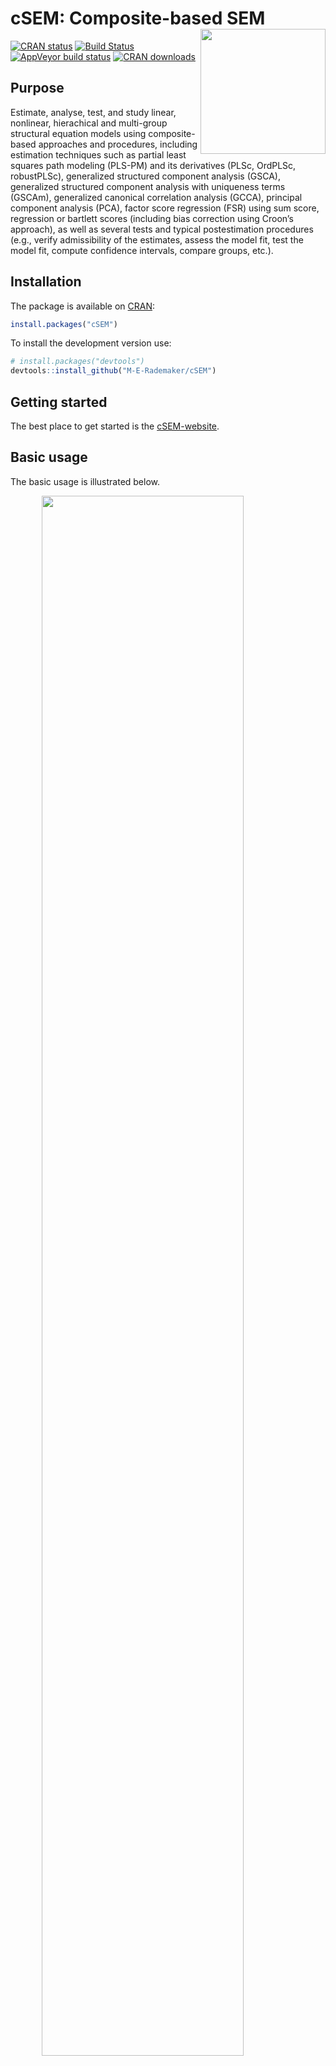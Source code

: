
<!-- README.md is generated from README.Rmd. Please edit that file -->

# cSEM: Composite-based SEM <img src='man/figures/cSEMsticker.svg' align="right" height="200" /></a>

[![CRAN
status](https://www.r-pkg.org/badges/version/cSEM)](https://cran.r-project.org/package=cSEM)
[![Build
Status](https://travis-ci.com/M-E-Rademaker/cSEM.svg?branch=master)](https://travis-ci.com/M-E-Rademaker/cSEM)
[![AppVeyor build
status](https://ci.appveyor.com/api/projects/status/github/M-E-Rademaker/cSEM?branch=master&svg=true)](https://ci.appveyor.com/project/M-E-Rademaker/csem)
[![CRAN
downloads](https://cranlogs.r-pkg.org/badges/cSEM)](https://cran.r-project.org/package=cSEM)
<!-- WARNING: THIS IS WORK IN PROGRESS. BREAKING CHANGES TO THE API ARE VERY LIKELY.  -->
<!--          Use the package with caution and please report bugs to [the package developers](mailto:manuel.rademaker@uni-wuerzburg.de;f.schuberth@utwente.nl).  -->
<!--          The first stable relase will be version 0.0.1, most likely towards the end -->
<!--          of 2019. -->

## Purpose

Estimate, analyse, test, and study linear, nonlinear, hierachical and
multi-group structural equation models using composite-based approaches
and procedures, including estimation techniques such as partial least
squares path modeling (PLS-PM) and its derivatives (PLSc, OrdPLSc,
robustPLSc), generalized structured component analysis (GSCA),
generalized structured component analysis with uniqueness terms (GSCAm),
generalized canonical correlation analysis (GCCA), principal component
analysis (PCA), factor score regression (FSR) using sum score,
regression or bartlett scores (including bias correction using Croon’s
approach), as well as several tests and typical postestimation
procedures (e.g., verify admissibility of the estimates, assess the
model fit, test the model fit, compute confidence intervals, compare
groups, etc.).

## Installation

The package is available on [CRAN](https://cran.r-project.org/):

``` r
install.packages("cSEM")
```

To install the development version use:

``` r
# install.packages("devtools")
devtools::install_github("M-E-Rademaker/cSEM")
```

## Getting started

The best place to get started is the
[cSEM-website](https://m-e-rademaker.github.io/cSEM/).

<!-- ## Philosophy -->

<!-- - First and foremost: `cSEM` has a user-centered design!. "User-centered" mainly  -->

<!--   boils down to: `cSEM` is easy, i.e. intuitive to use by non-R experts!  -->

<!-- - Modern in a sense that the package integrates modern developments within  -->

<!--   the R community. This mainly includes ideas/recommendations/design choices that -->

<!--   fead into the packages of the [tidyverse](https://github.com/tidyverse/tidyverse). -->

<!-- - State of the art in a sense that we seek to quickly implement recent methodological -->

<!--   developments in composite-based SEM.  -->

## Basic usage

The basic usage is illustrated below.

<img src="man/figures/api.png" width="80%" style="display: block; margin: auto;" />

Usully, using `cSEM` is the same 3 step procedure:

> 1.  Pick a dataset and specify a model using [lavaan
>     syntax](http://lavaan.ugent.be/tutorial/syntax1.html)
> 2.  Use `csem()`
> 3.  Apply one of the postestimation functions listed below on the
>     resulting object.

## Postestimation functions

There are five major postestimation verbs, four test family functions
and four do-family of function:

  - `assess()` : assess the model using common quality criteria
  - `infer()` : calculate common inferencial quantities (e.g., standard
    errors, confidence intervals)
  - `predict()` : predict endogenous indicator values
  - `summarize()` : summarize the results
  - `verify()` : verify admissibility of the estimates

Tests are performed by using the test family of functions. Currently,
the following tests are implemented:

  - `testOMF()` : performs a test for overall model fit
  - `testMICOM()` : performs a test for composite measurement invariance
  - `testMGD()` : performs several tests to assess multi-group
    differences
  - `testHausman()` : performs the regression-based Hausman test to test
    for endogeneity

Other miscellaneous postestimation functions belong do the do-family of
functions. Currently, four do functions are implemented:

  - `doFloodlightAnalysis()`: performs a floodlight analysis
  - `doSurfaceAnalysis()`: performs a surface analysis
  - `doRedundancyAnalysis()`: performs a redundancy analysis
  - `doIPMA()`: performs an importance-performance matrix analysis

All functions require a `cSEMResults` object.

## Example

Models are defined using [lavaan
syntax](http://lavaan.ugent.be/tutorial/syntax1.html) with some slight
modifications (see the [Specifying a
model](https://m-e-rademaker.github.io/cSEM/articles/cSEM.html#using-csem)
section on the [cSEM-website](https://m-e-rademaker.github.io/cSEM/)).
For illustration we use the build-in and well-known `satisfaction`
dataset.

``` r
require(cSEM)
    
## Note: The operator "<~" tells cSEM that the construct to its left is modelled
##       as a composite.
##       The operator "=~" tells cSEM that the construct to its left is modelled
##       as a common factor.
##       The operator "~" tells cSEM which are the dependent (left-hand side) and
##       independent variables (right-hand side).
    
model <- "
# Structural model
EXPE ~ IMAG
QUAL ~ EXPE
VAL  ~ EXPE + QUAL
SAT  ~ IMAG + EXPE + QUAL + VAL 
LOY  ~ IMAG + SAT

# Composite model
IMAG <~ imag1 + imag2 + imag3
EXPE <~ expe1 + expe2 + expe3 
QUAL <~ qual1 + qual2 + qual3 + qual4 + qual5
VAL  <~ val1  + val2  + val3

# Reflective measurement model
SAT  =~ sat1  + sat2  + sat3  + sat4
LOY  =~ loy1  + loy2  + loy3  + loy4
"
```

The estimation is conducted using the `csem()` function.

``` r
# Estimate using defaults
res <- csem(.data = satisfaction, .model = model)
res
```

    ## ________________________________________________________________________________
    ## ----------------------------------- Overview -----------------------------------
    ## 
    ## Estimation was successful.
    ## 
    ## The result is a list of class cSEMResults with list elements:
    ## 
    ##  - Estimates
    ##  - Information
    ## 
    ## To get an overview or help type:
    ## 
    ##  - ?cSEMResults
    ##  - str(<object-name>)
    ##  - listviewer::jsondedit(<object-name>, mode = 'view')
    ## 
    ## If you wish to access the list elements directly type e.g. 
    ## 
    ##  - <object-name>$Estimates
    ## 
    ## Available postestimation commands:
    ## 
    ##  - assess(<object-name>)
    ##  - infer(<object-name)
    ##  - predict(<object-name>)
    ##  - summarize(<object-name>)
    ##  - verify(<object-name>)
    ## ________________________________________________________________________________

This is equal to:

``` r
csem(
   .data                        = satisfaction,
   .model                       = model,
   .approach_cor_robust         = "none",
   .approach_nl                 = "sequential",
   .approach_paths              = "OLS",
   .approach_weights            = "PLS-PM",
   .conv_criterion              = "diff_absolute",
   .disattenuate                = TRUE,
   .dominant_indicators         = NULL,
   .estimate_structural         = TRUE,
   .id                          = NULL,
   .iter_max                    = 100,
   .normality                   = FALSE,
   .PLS_approach_cf             = "dist_squared_euclid",
   .PLS_ignore_structural_model = FALSE,
   .PLS_modes                   = NULL,
   .PLS_weight_scheme_inner     = "path",
   .reliabilities               = NULL,
   .starting_values             = NULL,
   .tolerance                   = 1e-05,
   .resample_method             = "none", 
   .resample_method2            = "none",
   .R                           = 499,
   .R2                          = 199,
   .handle_inadmissibles        = "drop",
   .user_funs                   = NULL,
   .eval_plan                   = "sequential",
   .seed                        = NULL,
   .sign_change_option          = "none"
    )
```

The result is always a named list of class `cSEMResults`.

To access list elements use `$`:

``` r
res$Estimates$Loading_estimates 
res$Information$Model
```

A useful tool to examine a list is the [listviewer
package](https://github.com/timelyportfolio/listviewer). If you are new
to `cSEM` this might be a good way to familiarize yourself with the
structure of a `cSEMResults` object.

``` r
listviewer::jsonedit(res, mode = "view") # requires the listviewer package.
```

Apply postestimation functions:

``` r
## Get a summary
summarize(res) 
```

    ## ________________________________________________________________________________
    ## ----------------------------------- Overview -----------------------------------
    ## 
    ##  General information:
    ##  ------------------------
    ##  Estimation status                = Ok
    ##  Number of observations           = 250
    ##  Weight estimator                 = PLS-PM
    ##  Inner weighting scheme           = "path"
    ##  Type of indicator correlation    = Pearson
    ##  Path model estimator             = OLS
    ##  Second-order approach            = NA
    ##  Type of path model               = Linear
    ##  Disattenuated                    = Yes (PLSc)
    ## 
    ##  Construct details:
    ##  ------------------
    ##  Name  Modeled as     Order         Mode      
    ## 
    ##  IMAG  Composite      First order   "modeB"   
    ##  EXPE  Composite      First order   "modeB"   
    ##  QUAL  Composite      First order   "modeB"   
    ##  VAL   Composite      First order   "modeB"   
    ##  SAT   Common factor  First order   "modeA"   
    ##  LOY   Common factor  First order   "modeA"   
    ## 
    ## ----------------------------------- Estimates ----------------------------------
    ## 
    ## Estimated path coefficients:
    ## ============================
    ##   Path           Estimate  Std. error   t-stat.   p-value
    ##   EXPE ~ IMAG      0.4714          NA        NA        NA
    ##   QUAL ~ EXPE      0.8344          NA        NA        NA
    ##   VAL ~ EXPE       0.0457          NA        NA        NA
    ##   VAL ~ QUAL       0.7013          NA        NA        NA
    ##   SAT ~ IMAG       0.2450          NA        NA        NA
    ##   SAT ~ EXPE      -0.0172          NA        NA        NA
    ##   SAT ~ QUAL       0.2215          NA        NA        NA
    ##   SAT ~ VAL        0.5270          NA        NA        NA
    ##   LOY ~ IMAG       0.1819          NA        NA        NA
    ##   LOY ~ SAT        0.6283          NA        NA        NA
    ## 
    ## Estimated loadings:
    ## ===================
    ##   Loading          Estimate  Std. error   t-stat.   p-value
    ##   IMAG =~ imag1      0.6306          NA        NA        NA
    ##   IMAG =~ imag2      0.9246          NA        NA        NA
    ##   IMAG =~ imag3      0.9577          NA        NA        NA
    ##   EXPE =~ expe1      0.7525          NA        NA        NA
    ##   EXPE =~ expe2      0.9348          NA        NA        NA
    ##   EXPE =~ expe3      0.7295          NA        NA        NA
    ##   QUAL =~ qual1      0.7861          NA        NA        NA
    ##   QUAL =~ qual2      0.9244          NA        NA        NA
    ##   QUAL =~ qual3      0.7560          NA        NA        NA
    ##   QUAL =~ qual4      0.7632          NA        NA        NA
    ##   QUAL =~ qual5      0.7834          NA        NA        NA
    ##   VAL =~ val1        0.9518          NA        NA        NA
    ##   VAL =~ val2        0.8056          NA        NA        NA
    ##   VAL =~ val3        0.6763          NA        NA        NA
    ##   SAT =~ sat1        0.9243          NA        NA        NA
    ##   SAT =~ sat2        0.8813          NA        NA        NA
    ##   SAT =~ sat3        0.7127          NA        NA        NA
    ##   SAT =~ sat4        0.7756          NA        NA        NA
    ##   LOY =~ loy1        0.9097          NA        NA        NA
    ##   LOY =~ loy2        0.5775          NA        NA        NA
    ##   LOY =~ loy3        0.9043          NA        NA        NA
    ##   LOY =~ loy4        0.4917          NA        NA        NA
    ## 
    ## Estimated weights:
    ## ==================
    ##   Weight           Estimate  Std. error   t-stat.   p-value
    ##   IMAG <~ imag1      0.0156          NA        NA        NA
    ##   IMAG <~ imag2      0.4473          NA        NA        NA
    ##   IMAG <~ imag3      0.6020          NA        NA        NA
    ##   EXPE <~ expe1      0.2946          NA        NA        NA
    ##   EXPE <~ expe2      0.6473          NA        NA        NA
    ##   EXPE <~ expe3      0.2374          NA        NA        NA
    ##   QUAL <~ qual1      0.2370          NA        NA        NA
    ##   QUAL <~ qual2      0.4712          NA        NA        NA
    ##   QUAL <~ qual3      0.1831          NA        NA        NA
    ##   QUAL <~ qual4      0.1037          NA        NA        NA
    ##   QUAL <~ qual5      0.2049          NA        NA        NA
    ##   VAL <~ val1        0.7163          NA        NA        NA
    ##   VAL <~ val2        0.2202          NA        NA        NA
    ##   VAL <~ val3        0.2082          NA        NA        NA
    ##   SAT <~ sat1        0.3209          NA        NA        NA
    ##   SAT <~ sat2        0.3059          NA        NA        NA
    ##   SAT <~ sat3        0.2474          NA        NA        NA
    ##   SAT <~ sat4        0.2692          NA        NA        NA
    ##   LOY <~ loy1        0.3834          NA        NA        NA
    ##   LOY <~ loy2        0.2434          NA        NA        NA
    ##   LOY <~ loy3        0.3812          NA        NA        NA
    ##   LOY <~ loy4        0.2073          NA        NA        NA
    ## 
    ## Estimated indicator correlations:
    ## =================================
    ##   Correlation       Estimate  Std. error   t-stat.   p-value
    ##   imag1 ~~ imag2      0.6437          NA        NA        NA
    ##   imag1 ~~ imag3      0.5433          NA        NA        NA
    ##   imag2 ~~ imag3      0.7761          NA        NA        NA
    ##   expe1 ~~ expe2      0.5353          NA        NA        NA
    ##   expe1 ~~ expe3      0.4694          NA        NA        NA
    ##   expe2 ~~ expe3      0.5467          NA        NA        NA
    ##   qual1 ~~ qual2      0.6053          NA        NA        NA
    ##   qual1 ~~ qual3      0.5406          NA        NA        NA
    ##   qual1 ~~ qual4      0.5662          NA        NA        NA
    ##   qual1 ~~ qual5      0.5180          NA        NA        NA
    ##   qual2 ~~ qual3      0.6187          NA        NA        NA
    ##   qual2 ~~ qual4      0.6517          NA        NA        NA
    ##   qual2 ~~ qual5      0.6291          NA        NA        NA
    ##   qual3 ~~ qual4      0.4752          NA        NA        NA
    ##   qual3 ~~ qual5      0.5074          NA        NA        NA
    ##   qual4 ~~ qual5      0.6402          NA        NA        NA
    ##   val1 ~~ val2        0.6344          NA        NA        NA
    ##   val1 ~~ val3        0.4602          NA        NA        NA
    ##   val2 ~~ val3        0.6288          NA        NA        NA
    ## 
    ## ------------------------------------ Effects -----------------------------------
    ## 
    ## Estimated total effects:
    ## ========================
    ##   Total effect    Estimate  Std. error   t-stat.   p-value
    ##   EXPE ~ IMAG       0.4714          NA        NA        NA
    ##   QUAL ~ IMAG       0.3933          NA        NA        NA
    ##   QUAL ~ EXPE       0.8344          NA        NA        NA
    ##   VAL ~ IMAG        0.2974          NA        NA        NA
    ##   VAL ~ EXPE        0.6309          NA        NA        NA
    ##   VAL ~ QUAL        0.7013          NA        NA        NA
    ##   SAT ~ IMAG        0.4807          NA        NA        NA
    ##   SAT ~ EXPE        0.5001          NA        NA        NA
    ##   SAT ~ QUAL        0.5911          NA        NA        NA
    ##   SAT ~ VAL         0.5270          NA        NA        NA
    ##   LOY ~ IMAG        0.4840          NA        NA        NA
    ##   LOY ~ EXPE        0.3142          NA        NA        NA
    ##   LOY ~ QUAL        0.3714          NA        NA        NA
    ##   LOY ~ VAL         0.3311          NA        NA        NA
    ##   LOY ~ SAT         0.6283          NA        NA        NA
    ## 
    ## Estimated indirect effects:
    ## ===========================
    ##   Indirect effect    Estimate  Std. error   t-stat.   p-value
    ##   QUAL ~ IMAG          0.3933          NA        NA        NA
    ##   VAL ~ IMAG           0.2974          NA        NA        NA
    ##   VAL ~ EXPE           0.5852          NA        NA        NA
    ##   SAT ~ IMAG           0.2357          NA        NA        NA
    ##   SAT ~ EXPE           0.5173          NA        NA        NA
    ##   SAT ~ QUAL           0.3696          NA        NA        NA
    ##   LOY ~ IMAG           0.3020          NA        NA        NA
    ##   LOY ~ EXPE           0.3142          NA        NA        NA
    ##   LOY ~ QUAL           0.3714          NA        NA        NA
    ##   LOY ~ VAL            0.3311          NA        NA        NA
    ## ________________________________________________________________________________

``` r
## Verify admissibility of the results
verify(res) 
```

    ## ________________________________________________________________________________
    ## 
    ## Verify admissibility:
    ## 
    ##   admissible
    ## 
    ## Details:
    ## 
    ##   Code   Status    Description
    ##   1      ok        Convergence achieved                                   
    ##   2      ok        All absolute standardized loading estimates <= 1       
    ##   3      ok        Construct VCV is positive semi-definite                
    ##   4      ok        All reliability estimates <= 1                         
    ##   5      ok        Model-implied indicator VCV is positive semi-definite  
    ## ________________________________________________________________________________

``` r
## Test overall model fit
testOMF(res, .verbose = FALSE)
```

    ## ________________________________________________________________________________
    ## --------- Test for overall model fit based on Beran & Srivastava (1985) --------
    ## 
    ## Null hypothesis:
    ## 
    ##                                     +------------------------------------------------------------------+
    ##                                     |                                                                  |
    ##                                     |   H0: The model-implied indicator covariance matrix equals the   |
    ##                                     |   population indicator covariance matrix.                        |
    ##                                     |                                                                  |
    ##                                     +------------------------------------------------------------------+
    ## 
    ## Test statistic and critical value: 
    ## 
    ##                                      Critical value
    ##  Distance measure    Test statistic    95%   
    ##  dG                      0.6493      0.3258  
    ##  SRMR                    0.0940      0.0523  
    ##  dL                      2.2340      0.6920  
    ##  dML                     2.9219      1.6431  
    ##  
    ## 
    ## Decision: 
    ## 
    ##                          Significance level
    ##  Distance measure          95%   
    ##  dG                      reject  
    ##  SRMR                    reject  
    ##  dL                      reject  
    ##  dML                     reject  
    ##  
    ## Additonal information:
    ## 
    ##  Out of 499 bootstrap replications 471 are admissible.
    ##  See ?verify() for what constitutes an inadmissible result.
    ## 
    ##  The seed used was: -1940569770
    ## ________________________________________________________________________________

``` r
## Assess the model
assess(res)
```

    ## ________________________________________________________________________________
    ## 
    ##  Construct        AVE           R2          R2_adj    
    ##  SAT            0.6851        0.7624        0.7585    
    ##  LOY            0.5552        0.5868        0.5834    
    ##  EXPE             NA          0.2222        0.2190    
    ##  QUAL             NA          0.6963        0.6951    
    ##  VAL              NA          0.5474        0.5438    
    ## 
    ## -------------- Common (internal consistency) reliability estimates -------------
    ## 
    ##  Construct Cronbachs_alpha   Joereskogs_rho   Dijkstra-Henselers_rho_A 
    ##  SAT        0.8940           0.8960                0.9051          
    ##  LOY        0.8194           0.8237                0.8761          
    ## 
    ## ----------- Alternative (internal consistency) reliability estimates -----------
    ## 
    ##  Construct       RhoC         RhoC_mm    RhoC_weighted
    ##  SAT            0.8960        0.8938        0.9051    
    ##  LOY            0.8237        0.8011        0.8761    
    ## 
    ##  Construct  RhoC_weighted_mm     RhoT      RhoT_weighted
    ##  SAT            0.9051        0.8940        0.8869    
    ##  LOY            0.8761        0.8194        0.7850    
    ## 
    ## --------------------------- Distance and fit measures --------------------------
    ## 
    ##  Geodesic distance           = 0.6493432
    ##  Squared Euclidian distance  = 2.23402
    ##  ML distance                 = 2.921932
    ## 
    ##  Chi_square     = 727.5611
    ##  Chi_square_df  = 3.954137
    ##  CFI            = 0.8598825
    ##  GFI            = 0.7280612
    ##  IFI            = 0.8615598
    ##  NFI            = 0.8229918
    ##  NNFI           = 0.8240917
    ##  RMSEA          = 0.108922
    ##  RMS_theta      = 0.05069299
    ##  SRMR           = 0.09396871
    ## 
    ##  Degrees of freedom    = 184
    ## 
    ## ----------------------- Variance inflation factors (VIFs) ----------------------
    ## 
    ##   Dependent construct: 'VAL'
    ## 
    ##  Independent construct    VIF value 
    ##  EXPE                      3.2928   
    ##  QUAL                      3.2928   
    ##  IMAG                      0.0000   
    ##  VAL                       0.0000   
    ##  SAT                       0.0000   
    ## 
    ##   Dependent construct: 'SAT'
    ## 
    ##  Independent construct    VIF value 
    ##  EXPE                      3.2985   
    ##  QUAL                      4.4151   
    ##  IMAG                      1.7280   
    ##  VAL                       2.6726   
    ##  SAT                       0.0000   
    ## 
    ##   Dependent construct: 'LOY'
    ## 
    ##  Independent construct    VIF value 
    ##  EXPE                      0.0000   
    ##  QUAL                      0.0000   
    ##  IMAG                      1.9345   
    ##  VAL                       0.0000   
    ##  SAT                       1.9345   
    ## 
    ## -------------------------- Effect sizes (Cohen's f^2) --------------------------
    ## 
    ##   Dependent construct: 'EXPE'
    ## 
    ##  Independent construct       f^2    
    ##  IMAG                      0.2856   
    ## 
    ##   Dependent construct: 'QUAL'
    ## 
    ##  Independent construct       f^2    
    ##  EXPE                      2.2928   
    ## 
    ##   Dependent construct: 'VAL'
    ## 
    ##  Independent construct       f^2    
    ##  EXPE                      0.0014   
    ##  QUAL                      0.3301   
    ## 
    ##   Dependent construct: 'SAT'
    ## 
    ##  Independent construct       f^2    
    ##  IMAG                      0.1462   
    ##  EXPE                      0.0004   
    ##  QUAL                      0.0468   
    ##  VAL                       0.4373   
    ## 
    ##   Dependent construct: 'LOY'
    ## 
    ##  Independent construct       f^2    
    ##  IMAG                      0.0414   
    ##  SAT                       0.4938   
    ## 
    ## ------------------------------ Validity assessment -----------------------------
    ## 
    ##  Heterotrait-monotrait ratio of correlations matrix (HTMT matrix)
    ## 
    ##           SAT LOY
    ## SAT 1.0000000   0
    ## LOY 0.7432489   1
    ## 
    ## 
    ##  Fornell-Larcker matrix
    ## 
    ##           SAT       LOY
    ## SAT 0.6851491 0.5696460
    ## LOY 0.5696460 0.5551718
    ## 
    ## 
    ## ------------------------------------ Effects -----------------------------------
    ## 
    ## Estimated total effects:
    ## ========================
    ##   Total effect    Estimate  Std. error   t-stat.   p-value
    ##   EXPE ~ IMAG       0.4714          NA        NA        NA
    ##   QUAL ~ IMAG       0.3933          NA        NA        NA
    ##   QUAL ~ EXPE       0.8344          NA        NA        NA
    ##   VAL ~ IMAG        0.2974          NA        NA        NA
    ##   VAL ~ EXPE        0.6309          NA        NA        NA
    ##   VAL ~ QUAL        0.7013          NA        NA        NA
    ##   SAT ~ IMAG        0.4807          NA        NA        NA
    ##   SAT ~ EXPE        0.5001          NA        NA        NA
    ##   SAT ~ QUAL        0.5911          NA        NA        NA
    ##   SAT ~ VAL         0.5270          NA        NA        NA
    ##   LOY ~ IMAG        0.4840          NA        NA        NA
    ##   LOY ~ EXPE        0.3142          NA        NA        NA
    ##   LOY ~ QUAL        0.3714          NA        NA        NA
    ##   LOY ~ VAL         0.3311          NA        NA        NA
    ##   LOY ~ SAT         0.6283          NA        NA        NA
    ## 
    ## Estimated indirect effects:
    ## ===========================
    ##   Indirect effect    Estimate  Std. error   t-stat.   p-value
    ##   QUAL ~ IMAG          0.3933          NA        NA        NA
    ##   VAL ~ IMAG           0.2974          NA        NA        NA
    ##   VAL ~ EXPE           0.5852          NA        NA        NA
    ##   SAT ~ IMAG           0.2357          NA        NA        NA
    ##   SAT ~ EXPE           0.5173          NA        NA        NA
    ##   SAT ~ QUAL           0.3696          NA        NA        NA
    ##   LOY ~ IMAG           0.3020          NA        NA        NA
    ##   LOY ~ EXPE           0.3142          NA        NA        NA
    ##   LOY ~ QUAL           0.3714          NA        NA        NA
    ##   LOY ~ VAL            0.3311          NA        NA        NA
    ## 
    ## Variance accounted for (VAF):
    ## =============================
    ##   Effects        Estimate  Std. error   t-stat.   p-value
    ##   QUAL ~ IMAG      1.0000          NA        NA        NA
    ##   VAL ~ IMAG       1.0000          NA        NA        NA
    ##   VAL ~ EXPE       0.9275          NA        NA        NA
    ##   SAT ~ IMAG       0.4904          NA        NA        NA
    ##   SAT ~ EXPE       1.0345          NA        NA        NA
    ##   SAT ~ QUAL       0.6252          NA        NA        NA
    ##   LOY ~ IMAG       0.6241          NA        NA        NA
    ##   LOY ~ EXPE       1.0000          NA        NA        NA
    ##   LOY ~ QUAL       1.0000          NA        NA        NA
    ##   LOY ~ VAL        1.0000          NA        NA        NA
    ## ________________________________________________________________________________

``` r
## Predict indicator scores of endogenous constructs
predict(res)
```

    ## ________________________________________________________________________________
    ## ----------------------------------- Overview -----------------------------------
    ## 
    ##  Number of obs. training          = 225
    ##  Number of obs. test              = 25
    ##  Number of cv folds               = 10
    ##  Number of repetitions            = 10
    ##  Handle inadmissibles             = stop
    ##  Target                           = 'PLS-PM'
    ##  Benchmark                        = 'lm'
    ## 
    ## ------------------------------ Prediction metrics ------------------------------
    ## 
    ## 
    ##   Name      MAE target  MAE benchmark  RMSE target RMSE benchmark   Q2_predict
    ##   expe1         1.4556         1.5663       1.9073         2.0911       0.0554
    ##   expe2         1.4125         1.4783       1.9350         2.0271       0.2009
    ##   expe3         1.6311         1.7242       2.1242         2.2196       0.1253
    ##   qual1         1.4779         1.5457       1.9303         2.0596       0.1146
    ##   qual2         1.5808         1.5376       2.0420         2.0605       0.2162
    ##   qual3         1.7331         1.7280       2.2235         2.2829       0.1191
    ##   qual4         1.2338         1.1980       1.5970         1.6310       0.2322
    ##   qual5         1.5049         1.5016       1.9364         1.9563       0.1954
    ##   val1          1.4473         1.3681       1.8731         1.7718       0.2477
    ##   val2          1.2281         1.2070       1.6487         1.7115       0.1737
    ##   val3          1.4806         1.3801       1.9693         1.9352       0.1471
    ##   sat1          1.2497         1.2345       1.6487         1.6200       0.3380
    ##   sat2          1.2333         1.1965       1.6409         1.6251       0.3095
    ##   sat3          1.3424         1.2758       1.6747         1.7192       0.2100
    ##   sat4          1.3181         1.2604       1.6690         1.6338       0.2766
    ##   loy1          1.6931         1.6609       2.2333         2.2235       0.2694
    ##   loy2          1.4837         1.4721       1.9095         1.9800       0.1336
    ##   loy3          1.7001         1.6641       2.2761         2.2617       0.2727
    ##   loy4          1.6919         1.6739       2.1813         2.3066       0.0832
    ## ________________________________________________________________________________

#### Resampling and Inference

By default no inferential quantities are calculated since most
composite-based estimators have no closed-form expressions for standard
errors. Resampling is used instead. `cSEM` mostly relies on the
`bootstrap` procedure (although `jackknife` is implemented as well) to
estimate standard errors, test statistics, and critical quantiles.

`cSEM` offers two ways to compute resamples:

1.  Setting `.resample_method` in `csem()` to `"jackkinfe"` or
    `"bootstrap"` and subsequently using postestimation functions
    `summarize()` or `infer()`.
2.  The same result is achieved by passing a `cSEMResults` object to
    `resamplecSEMResults()` and subsequently using postestimation
    functions `summarize()` or `infer()`.

<!-- end list -->

``` r
# Setting `.resample_method`
b1 <- csem(.data = satisfaction, .model = model, .resample_method = "bootstrap")
# Using resamplecSEMResults()
b2 <- resamplecSEMResults(res)
```

Now `summarize()` shows inferencial quantities as well:

``` r
summarize(b1)
```

    ## ________________________________________________________________________________
    ## ----------------------------------- Overview -----------------------------------
    ## 
    ##  General information:
    ##  ------------------------
    ##  Estimation status                = Ok
    ##  Number of observations           = 250
    ##  Weight estimator                 = PLS-PM
    ##  Inner weighting scheme           = "path"
    ##  Type of indicator correlation    = Pearson
    ##  Path model estimator             = OLS
    ##  Second-order approach            = NA
    ##  Type of path model               = Linear
    ##  Disattenuated                    = Yes (PLSc)
    ## 
    ##  Resample information:
    ##  ---------------------
    ##  Resample method                  = "bootstrap"
    ##  Number of resamples              = 499
    ##  Number of admissible results     = 489
    ##  Approach to handle inadmissibles = "drop"
    ##  Sign change option               = "none"
    ##  Random seed                      = 837157285
    ## 
    ##  Construct details:
    ##  ------------------
    ##  Name  Modeled as     Order         Mode      
    ## 
    ##  IMAG  Composite      First order   "modeB"   
    ##  EXPE  Composite      First order   "modeB"   
    ##  QUAL  Composite      First order   "modeB"   
    ##  VAL   Composite      First order   "modeB"   
    ##  SAT   Common factor  First order   "modeA"   
    ##  LOY   Common factor  First order   "modeA"   
    ## 
    ## ----------------------------------- Estimates ----------------------------------
    ## 
    ## Estimated path coefficients:
    ## ============================
    ##                                                              CI_percentile   
    ##   Path           Estimate  Std. error   t-stat.   p-value         95%        
    ##   EXPE ~ IMAG      0.4714      0.0659    7.1553    0.0000 [ 0.3461; 0.5946 ] 
    ##   QUAL ~ EXPE      0.8344      0.0242   34.4325    0.0000 [ 0.7812; 0.8741 ] 
    ##   VAL ~ EXPE       0.0457      0.0853    0.5361    0.5919 [-0.1101; 0.2204 ] 
    ##   VAL ~ QUAL       0.7013      0.0833    8.4195    0.0000 [ 0.5290; 0.8539 ] 
    ##   SAT ~ IMAG       0.2450      0.0569    4.3038    0.0000 [ 0.1381; 0.3532 ] 
    ##   SAT ~ EXPE      -0.0172      0.0725   -0.2376    0.8122 [-0.1591; 0.1209 ] 
    ##   SAT ~ QUAL       0.2215      0.1012    2.1886    0.0286 [ 0.0360; 0.4252 ] 
    ##   SAT ~ VAL        0.5270      0.0866    6.0822    0.0000 [ 0.3534; 0.6846 ] 
    ##   LOY ~ IMAG       0.1819      0.0805    2.2601    0.0238 [ 0.0325; 0.3558 ] 
    ##   LOY ~ SAT        0.6283      0.0827    7.5978    0.0000 [ 0.4530; 0.7917 ] 
    ## 
    ## Estimated loadings:
    ## ===================
    ##                                                                CI_percentile   
    ##   Loading          Estimate  Std. error   t-stat.   p-value         95%        
    ##   IMAG =~ imag1      0.6306      0.0950    6.6379    0.0000 [ 0.4246; 0.8064 ] 
    ##   IMAG =~ imag2      0.9246      0.0417   22.1561    0.0000 [ 0.8271; 0.9783 ] 
    ##   IMAG =~ imag3      0.9577      0.0288   33.2636    0.0000 [ 0.8838; 0.9899 ] 
    ##   EXPE =~ expe1      0.7525      0.0778    9.6770    0.0000 [ 0.5715; 0.8667 ] 
    ##   EXPE =~ expe2      0.9348      0.0278   33.6346    0.0000 [ 0.8691; 0.9727 ] 
    ##   EXPE =~ expe3      0.7295      0.0696   10.4767    0.0000 [ 0.5662; 0.8423 ] 
    ##   QUAL =~ qual1      0.7861      0.0691   11.3804    0.0000 [ 0.6169; 0.8831 ] 
    ##   QUAL =~ qual2      0.9244      0.0237   39.0137    0.0000 [ 0.8710; 0.9619 ] 
    ##   QUAL =~ qual3      0.7560      0.0573   13.2014    0.0000 [ 0.6266; 0.8471 ] 
    ##   QUAL =~ qual4      0.7632      0.0564   13.5385    0.0000 [ 0.6400; 0.8536 ] 
    ##   QUAL =~ qual5      0.7834      0.0442   17.7072    0.0000 [ 0.6790; 0.8589 ] 
    ##   VAL =~ val1        0.9518      0.0237   40.1938    0.0000 [ 0.8967; 0.9855 ] 
    ##   VAL =~ val2        0.8056      0.0636   12.6744    0.0000 [ 0.6626; 0.9078 ] 
    ##   VAL =~ val3        0.6763      0.0750    9.0194    0.0000 [ 0.5358; 0.8154 ] 
    ##   SAT =~ sat1        0.9243      0.0228   40.5148    0.0000 [ 0.8774; 0.9665 ] 
    ##   SAT =~ sat2        0.8813      0.0296   29.7528    0.0000 [ 0.8090; 0.9290 ] 
    ##   SAT =~ sat3        0.7127      0.0520   13.7117    0.0000 [ 0.6073; 0.8036 ] 
    ##   SAT =~ sat4        0.7756      0.0472   16.4183    0.0000 [ 0.6826; 0.8624 ] 
    ##   LOY =~ loy1        0.9097      0.0496   18.3336    0.0000 [ 0.7808; 0.9819 ] 
    ##   LOY =~ loy2        0.5775      0.0821    7.0341    0.0000 [ 0.4067; 0.7364 ] 
    ##   LOY =~ loy3        0.9043      0.0432   20.9283    0.0000 [ 0.8158; 0.9773 ] 
    ##   LOY =~ loy4        0.4917      0.1011    4.8635    0.0000 [ 0.2809; 0.6790 ] 
    ## 
    ## Estimated weights:
    ## ==================
    ##                                                                CI_percentile   
    ##   Weight           Estimate  Std. error   t-stat.   p-value         95%        
    ##   IMAG <~ imag1      0.0156      0.1115    0.1403    0.8884 [-0.2015; 0.2365 ] 
    ##   IMAG <~ imag2      0.4473      0.1535    2.9147    0.0036 [ 0.1550; 0.7323 ] 
    ##   IMAG <~ imag3      0.6020      0.1460    4.1228    0.0000 [ 0.2821; 0.8310 ] 
    ##   EXPE <~ expe1      0.2946      0.1184    2.4879    0.0128 [ 0.0683; 0.5200 ] 
    ##   EXPE <~ expe2      0.6473      0.0846    7.6475    0.0000 [ 0.4781; 0.8004 ] 
    ##   EXPE <~ expe3      0.2374      0.0914    2.5964    0.0094 [ 0.0536; 0.4100 ] 
    ##   QUAL <~ qual1      0.2370      0.0901    2.6310    0.0085 [ 0.0568; 0.4035 ] 
    ##   QUAL <~ qual2      0.4712      0.0828    5.6893    0.0000 [ 0.3273; 0.6367 ] 
    ##   QUAL <~ qual3      0.1831      0.0752    2.4350    0.0149 [ 0.0342; 0.3180 ] 
    ##   QUAL <~ qual4      0.1037      0.0646    1.6052    0.1084 [-0.0146; 0.2468 ] 
    ##   QUAL <~ qual5      0.2049      0.0638    3.2123    0.0013 [ 0.0671; 0.3212 ] 
    ##   VAL <~ val1        0.7163      0.0976    7.3379    0.0000 [ 0.4989; 0.8804 ] 
    ##   VAL <~ val2        0.2202      0.0933    2.3605    0.0183 [ 0.0492; 0.4209 ] 
    ##   VAL <~ val3        0.2082      0.0601    3.4614    0.0005 [ 0.0882; 0.3289 ] 
    ##   SAT <~ sat1        0.3209      0.0150   21.3646    0.0000 [ 0.2952; 0.3524 ] 
    ##   SAT <~ sat2        0.3059      0.0134   22.7948    0.0000 [ 0.2814; 0.3339 ] 
    ##   SAT <~ sat3        0.2474      0.0107   23.0978    0.0000 [ 0.2262; 0.2672 ] 
    ##   SAT <~ sat4        0.2692      0.0119   22.6482    0.0000 [ 0.2459; 0.2940 ] 
    ##   LOY <~ loy1        0.3834      0.0255   15.0455    0.0000 [ 0.3347; 0.4314 ] 
    ##   LOY <~ loy2        0.2434      0.0287    8.4797    0.0000 [ 0.1842; 0.2980 ] 
    ##   LOY <~ loy3        0.3812      0.0274   13.9190    0.0000 [ 0.3298; 0.4376 ] 
    ##   LOY <~ loy4        0.2073      0.0382    5.4293    0.0000 [ 0.1265; 0.2766 ] 
    ## 
    ## Estimated indicator correlations:
    ## =================================
    ##                                                                 CI_percentile   
    ##   Correlation       Estimate  Std. error   t-stat.   p-value         95%        
    ##   imag1 ~~ imag2      0.6437      0.0623   10.3309    0.0000 [ 0.5183; 0.7611 ] 
    ##   imag1 ~~ imag3      0.5433      0.0688    7.8981    0.0000 [ 0.4089; 0.6774 ] 
    ##   imag2 ~~ imag3      0.7761      0.0394   19.7008    0.0000 [ 0.6867; 0.8483 ] 
    ##   expe1 ~~ expe2      0.5353      0.0568    9.4304    0.0000 [ 0.4069; 0.6391 ] 
    ##   expe1 ~~ expe3      0.4694      0.0596    7.8802    0.0000 [ 0.3546; 0.5793 ] 
    ##   expe2 ~~ expe3      0.5467      0.0571    9.5684    0.0000 [ 0.4327; 0.6541 ] 
    ##   qual1 ~~ qual2      0.6053      0.0566   10.6936    0.0000 [ 0.4879; 0.7032 ] 
    ##   qual1 ~~ qual3      0.5406      0.0586    9.2282    0.0000 [ 0.4245; 0.6487 ] 
    ##   qual1 ~~ qual4      0.5662      0.0671    8.4412    0.0000 [ 0.4346; 0.6977 ] 
    ##   qual1 ~~ qual5      0.5180      0.0666    7.7730    0.0000 [ 0.3857; 0.6474 ] 
    ##   qual2 ~~ qual3      0.6187      0.0524   11.8084    0.0000 [ 0.5064; 0.7169 ] 
    ##   qual2 ~~ qual4      0.6517      0.0646   10.0826    0.0000 [ 0.5204; 0.7619 ] 
    ##   qual2 ~~ qual5      0.6291      0.0572   10.9948    0.0000 [ 0.5138; 0.7335 ] 
    ##   qual3 ~~ qual4      0.4752      0.0627    7.5755    0.0000 [ 0.3584; 0.5884 ] 
    ##   qual3 ~~ qual5      0.5074      0.0617    8.2186    0.0000 [ 0.3960; 0.6269 ] 
    ##   qual4 ~~ qual5      0.6402      0.0536   11.9410    0.0000 [ 0.5227; 0.7358 ] 
    ##   val1 ~~ val2        0.6344      0.0527   12.0356    0.0000 [ 0.5292; 0.7346 ] 
    ##   val1 ~~ val3        0.4602      0.0717    6.4174    0.0000 [ 0.3256; 0.6100 ] 
    ##   val2 ~~ val3        0.6288      0.0622   10.1138    0.0000 [ 0.5084; 0.7414 ] 
    ## 
    ## ------------------------------------ Effects -----------------------------------
    ## 
    ## Estimated total effects:
    ## ========================
    ##                                                               CI_percentile   
    ##   Total effect    Estimate  Std. error   t-stat.   p-value         95%        
    ##   EXPE ~ IMAG       0.4714      0.0659    7.1553    0.0000 [ 0.3461; 0.5946 ] 
    ##   QUAL ~ IMAG       0.3933      0.0610    6.4435    0.0000 [ 0.2824; 0.5051 ] 
    ##   QUAL ~ EXPE       0.8344      0.0242   34.4325    0.0000 [ 0.7812; 0.8741 ] 
    ##   VAL ~ IMAG        0.2974      0.0602    4.9413    0.0000 [ 0.1953; 0.4187 ] 
    ##   VAL ~ EXPE        0.6309      0.0490   12.8739    0.0000 [ 0.5366; 0.7235 ] 
    ##   VAL ~ QUAL        0.7013      0.0833    8.4195    0.0000 [ 0.5290; 0.8539 ] 
    ##   SAT ~ IMAG        0.4807      0.0675    7.1245    0.0000 [ 0.3521; 0.6026 ] 
    ##   SAT ~ EXPE        0.5001      0.0571    8.7571    0.0000 [ 0.3876; 0.6036 ] 
    ##   SAT ~ QUAL        0.5911      0.0965    6.1226    0.0000 [ 0.3954; 0.7850 ] 
    ##   SAT ~ VAL         0.5270      0.0866    6.0822    0.0000 [ 0.3534; 0.6846 ] 
    ##   LOY ~ IMAG        0.4840      0.0683    7.0853    0.0000 [ 0.3515; 0.6150 ] 
    ##   LOY ~ EXPE        0.3142      0.0543    5.7823    0.0000 [ 0.2111; 0.4163 ] 
    ##   LOY ~ QUAL        0.3714      0.0860    4.3172    0.0000 [ 0.2168; 0.5638 ] 
    ##   LOY ~ VAL         0.3311      0.0749    4.4207    0.0000 [ 0.1882; 0.4777 ] 
    ##   LOY ~ SAT         0.6283      0.0827    7.5978    0.0000 [ 0.4530; 0.7917 ] 
    ## 
    ## Estimated indirect effects:
    ## ===========================
    ##                                                                  CI_percentile   
    ##   Indirect effect    Estimate  Std. error   t-stat.   p-value         95%        
    ##   QUAL ~ IMAG          0.3933      0.0610    6.4435    0.0000 [ 0.2824; 0.5051 ] 
    ##   VAL ~ IMAG           0.2974      0.0602    4.9413    0.0000 [ 0.1953; 0.4187 ] 
    ##   VAL ~ EXPE           0.5852      0.0732    7.9990    0.0000 [ 0.4422; 0.7268 ] 
    ##   SAT ~ IMAG           0.2357      0.0484    4.8730    0.0000 [ 0.1529; 0.3384 ] 
    ##   SAT ~ EXPE           0.5173      0.0671    7.7148    0.0000 [ 0.3888; 0.6620 ] 
    ##   SAT ~ QUAL           0.3696      0.0640    5.7732    0.0000 [ 0.2497; 0.4890 ] 
    ##   LOY ~ IMAG           0.3020      0.0547    5.5260    0.0000 [ 0.2025; 0.4138 ] 
    ##   LOY ~ EXPE           0.3142      0.0543    5.7823    0.0000 [ 0.2111; 0.4163 ] 
    ##   LOY ~ QUAL           0.3714      0.0860    4.3172    0.0000 [ 0.2168; 0.5638 ] 
    ##   LOY ~ VAL            0.3311      0.0749    4.4207    0.0000 [ 0.1882; 0.4777 ] 
    ## ________________________________________________________________________________

Several resample-based confidence intervals are implemented, see
`?infer()`:

``` r
infer(b1, .quantity = c("CI_standard_z", "CI_percentile")) # no print method yet
```

Both bootstrap and jackknife resampling support platform-independent
multiprocessing as well as setting random seeds via the [future
framework](https://github.com/HenrikBengtsson/future). For
multiprocessing simply set `.eval_plan = "multiprocess"` in which case
the maximum number of available cores is used if not on Windows. On
Windows as many separate R instances are opened in the backround as
there are cores available instead. Note that this naturally has some
overhead so for a small number of resamples multiprocessing will not
always be faster compared to sequential (single core) processing (the
default). Seeds are set via the `.seed` argument.

``` r
b <- csem(
  .data            = satisfaction,
  .model           = model, 
  .resample_method = "bootstrap",
  .R               = 999,
  .seed            = 98234,
  .eval_plan       = "multiprocess")
```
